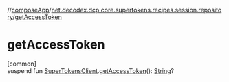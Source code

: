//[composeApp](../../index.md)/[net.decodex.dcp.core.supertokens.recipes.session.repository](index.md)/[getAccessToken](get-access-token.md)

# getAccessToken

[common]\
suspend fun [SuperTokensClient](../net.decodex.dcp.core.supertokens/-super-tokens-client/index.md).[getAccessToken](get-access-token.md)(): [String](https://kotlinlang.org/api/latest/jvm/stdlib/kotlin/-string/index.html)?
